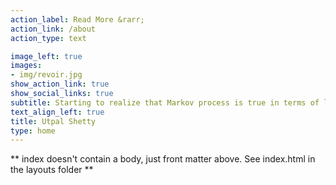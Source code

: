 ```yaml
---
action_label: Read More &rarr;
action_link: /about
action_type: text

image_left: true
images:
- img/revoir.jpg
show_action_link: true
show_social_links: true
subtitle: Starting to realize that Markov process is true in terms of life.
text_align_left: true
title: Utpal Shetty
type: home
---
```


** index doesn't contain a body, just front matter above.
See index.html in the layouts folder **
